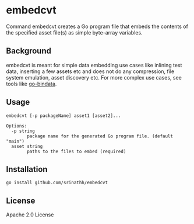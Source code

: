 # embedcvt
Command embedcvt creates a Go program file that embeds the contents of the specified 
asset file(s) as simple byte-array variables.

## Background
embedcvt is meant for simple data embedding use cases like inlining test data,
inserting a few assets etc and does not do any compression, file
system emulation, asset discovery etc. For more complex use cases,
see tools like [go-bindata](https://github.com/jteeuwen/go-bindata).

## Usage
```
embedcvt [-p packageName] asset1 [asset2]...

Options:
  -p string
    	package name for the generated Go program file. (default "main")
  asset string
    	paths to the files to embed (required)
```

## Installation
```
go install github.com/srinathh/embedcvt
```

## License
Apache 2.0 License
